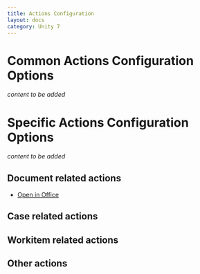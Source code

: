 ```yaml
---
title: Actions Configuration
layout: docs
category: Unity 7
---
```

# Common Actions Configuration Options

*content to be added*

# Specific Actions Configuration Options

*content to be added*

## Document related actions

- [Open in Office](../configuration/actions/open-in-office.md)

## Case related actions

## Workitem related actions

## Other actions
